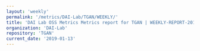 ```yaml
---
layout: 'weekly'
permalink: '/metrics/DAI-Lab/TGAN/WEEKLY/'
title: 'DAI Lab OSS Metrics Metrics report for TGAN | WEEKLY-REPORT-2019-01-13'
organization: 'DAI-Lab'
repository: 'TGAN'
current_date: '2019-01-13'
---
```

